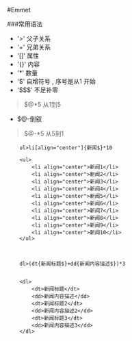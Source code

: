 #Emmet

###常用语法

 - '>' 父子关系
 - '+' 兄弟关系
 - '[]' 属性
 - '{}' 内容
 -  '*'  数量
 - '$' 自增符号 , 序号是从1 开始
 - '$$$' 不足补零
>$@*5  从1到5
 - $@-倒叙
>$@-*5 从5到1


```
	ul>li[align="center"]{新闻$}*10
	
	<ul>
		<li align="center">新闻1</li>
		<li align="center">新闻2</li>
		<li align="center">新闻3</li>
		<li align="center">新闻4</li>
		<li align="center">新闻5</li>
		<li align="center">新闻6</li>
		<li align="center">新闻7</li>
		<li align="center">新闻8</li>
		<li align="center">新闻9</li>
		<li align="center">新闻10</li>
	</ul>
	
	
	
	dl>(dt{新闻标题$}+dd{新闻内容描述$})*3
	
	
	<dl>
		<dt>新闻标题</dt>
		<dd>新闻内容描述</dd>
		<dt>新闻标题2</dt>
		<dd>新闻内容描述2</dd>
		<dt>新闻标题3</dt>
		<dd>新闻内容描述3</dd>
	</dl>
```